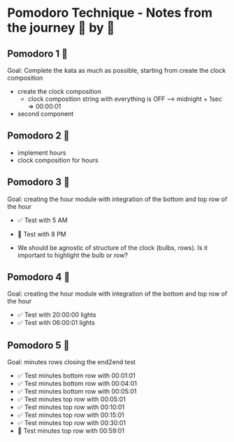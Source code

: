 # Pomodoro Technique - Notes from the journey 🍅 by 🍅

## Pomodoro 1 🍅

Goal: Complete the kata as much as possible, starting from create the clock composition

- create the clock composition
  - clock composition string with everything is OFF --> midnight + 1sec => 00:00:01
- second component

## Pomodoro 2 🍅

- implement hours
- clock composition for hours

## Pomodoro 3 🍅

Goal: creating the hour module with integration of the bottom and top row of the hour

- ✅  Test with 5 AM
- 🚧  Test with 8 PM

- We should be agnostic of structure of the clock (bulbs, rows). Is it important to highlight the bulb or row?

## Pomodoro 4 🍅

Goal: creating the hour module with integration of the bottom and top row of the hour

- ✅  Test with 20:00:00 lights
- ✅  Test with 06:00:01 lights

## Pomodoro 5 🍅

Goal: minutes rows closing the end2end test
- ✅  Test minutes bottom row with 00:01:01
- ✅  Test minutes bottom row with 00:04:01
- ✅  Test minutes bottom row with 00:05:01
- ✅  Test minutes top row with 00:05:01 
- ✅  Test minutes top row with 00:10:01
- ✅  Test minutes top row with 00:15:01
- ✅  Test minutes top row with 00:30:01
- 🚧  Test minutes top row with 00:59:01
